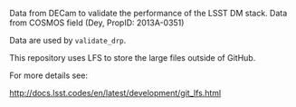 Data from DECam to validate the performance of the LSST DM stack.
Data from COSMOS field (Dey, PropID: 2013A-0351)

Data are used by `validate_drp`.

This repository uses LFS to store the large files outside of GitHub.

For more details see:

http://docs.lsst.codes/en/latest/development/git_lfs.html

